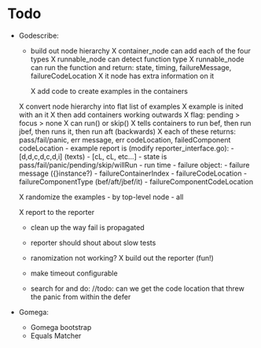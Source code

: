 Todo
====

- Godescribe:
    - build out node hierarchy
        X container_node can add each of the four types
        X runnable_node can detect function type
            X runnable_node can run the function and return:
                state, timing, failureMessage, failureCodeLocation
        X it node has extra information on it

        X add code to create examples in the containers

    X convert node hierarchy into flat list of examples
        X example is inited with an it
           X then add containers working outwards
           X flag: pending > focus > none
           X can run() or skip()
               X tells containers to run bef, then run jbef, then runs it, then run aft (backwards)
               X each of these returns:
                   pass/fail/panic, err message, err codeLocation, failedComponent codeLocation
       - example report is (modify reporter_interface.go):
           - [d,d,c,d,c,d,i] (texts)
           - [cL, cL, etc...]
           - state is pass/fail/panic/pending/skip/willRun
           - run time
           - failure object:
               - failure message ({}instance?)
               - failureContainerIndex
               - failureCodeLocation
               - failureComponentType (bef/aft/jbef/it)
               - failureComponentCodeLocation

    X randomize the examples
        - by top-level node
        - all

    X report to the reporter

    - clean up the way fail is propagated

    - reporter should shout about slow tests 
    - ranomization not working?
    X build out the reporter (fun!)
    - make timeout configurable
    - search for and do: //todo: can we get the code location that threw the panic from within the defer



- Gomega:
    - Gomega bootstrap
    - Equals Matcher
